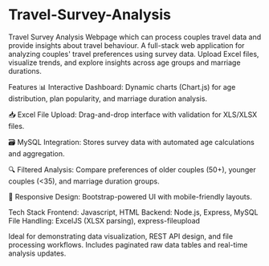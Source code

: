 # Travel-Survey-Analysis
Travel Survey Analysis Webpage which can process couples travel data and provide insights about travel behaviour. A full-stack web application for analyzing couples' travel preferences using survey data. Upload Excel files, visualize trends, and explore insights across age groups and marriage durations.

Features
📊 Interactive Dashboard: Dynamic charts (Chart.js) for age distribution, plan popularity, and marriage duration analysis.

📥 Excel File Upload: Drag-and-drop interface with validation for XLS/XLSX files.

🗃️ MySQL Integration: Stores survey data with automated age calculations and aggregation.

🔍 Filtered Analysis: Compare preferences of older couples (50+), younger couples (<35), and marriage duration groups.

📱 Responsive Design: Bootstrap-powered UI with mobile-friendly layouts.

Tech Stack
Frontend: Javascript, HTML
Backend: Node.js, Express, MySQL
File Handling: ExcelJS (XLSX parsing), express-fileupload

Ideal for demonstrating data visualization, REST API design, and file processing workflows. Includes paginated raw data tables and real-time analysis updates.

